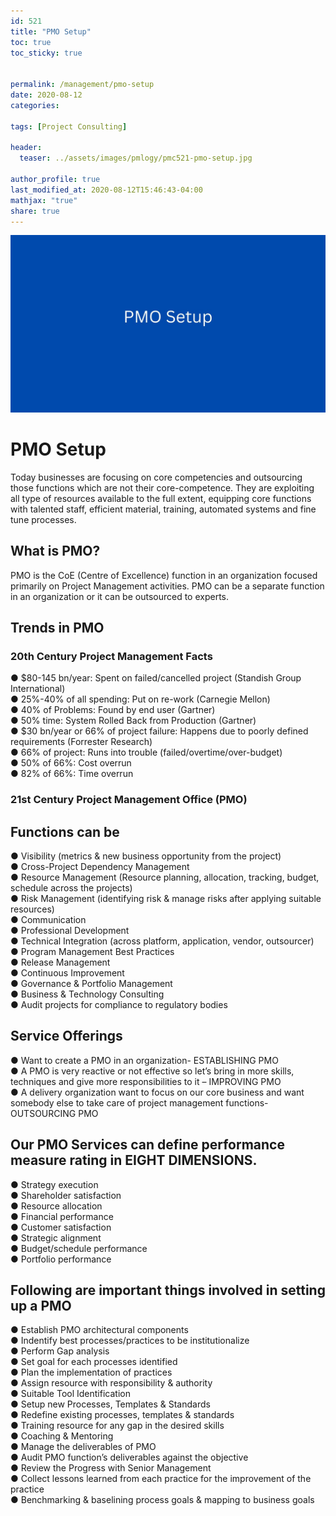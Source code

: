 ```yaml
---
id: 521    
title: "PMO Setup"
toc: true
toc_sticky: true


permalink: /management/pmo-setup
date: 2020-08-12
categories:

tags: [Project Consulting]

header:
  teaser: ../assets/images/pmlogy/pmc521-pmo-setup.jpg

author_profile: true
last_modified_at: 2020-08-12T15:46:43-04:00
mathjax: "true"
share: true
---
```


![Pmo Setup](../assets/images/pmlogy/pmc521-pmo-setup.jpg)

# PMO Setup

Today businesses are focusing on core competencies and outsourcing those functions which are not their core-competence. They are exploiting all type of resources available to the full extent, equipping core functions with talented staff, efficient material, training, automated systems and fine tune processes.  
## What is PMO?

PMO is the CoE (Centre of Excellence) function in an organization focused primarily on Project Management activities. PMO can be a separate function in an organization or it can be outsourced to experts.  

## Trends in PMO

### 20th Century Project Management Facts

● $80-145 bn/year: Spent on failed/cancelled project (Standish Group International)  
● 25%-40% of all spending: Put on re-work (Carnegie Mellon)  
● 40% of Problems: Found by end user (Gartner)  
● 50% time: System Rolled Back from Production (Gartner)  
● $30 bn/year or 66% of project failure: Happens due to poorly defined requirements (Forrester Research)  
● 66% of project: Runs into trouble (failed/overtime/over-budget)  
● 50% of 66%: Cost overrun  
● 82% of 66%: Time overrun

### 21st Century Project Management Office (PMO)

## Functions can be 
● Visibility (metrics & new business opportunity from the project)  
● Cross-Project Dependency Management  
● Resource Management (Resource planning, allocation, tracking, budget, schedule across the projects)  
● Risk Management (identifying risk & manage risks after applying suitable resources)  
● Communication  
● Professional Development  
● Technical Integration (across platform, application, vendor, outsourcer)  
● Program Management Best Practices  
● Release Management  
● Continuous Improvement  
● Governance & Portfolio Management  
● Business & Technology Consulting  
● Audit projects for compliance to regulatory bodies  

## Service Offerings
● Want to create a PMO in an organization- ESTABLISHING PMO  
● A PMO is very reactive or not effective so let’s bring in more skills, techniques and give more responsibilities to it – IMPROVING PMO  
● A delivery organization want to focus on our core business and want somebody else to take care of project management functions- OUTSOURCING PMO  

## Our PMO Services can define performance measure rating in EIGHT DIMENSIONS.
● Strategy execution  
● Shareholder satisfaction  
● Resource allocation  
● Financial performance  
● Customer satisfaction  
● Strategic alignment  
● Budget/schedule performance  
● Portfolio performance  

## Following are important things involved in setting up a PMO

● Establish PMO architectural components  
● Indentify best processes/practices to be institutionalize  
● Perform Gap analysis  
● Set goal for each processes identified  
● Plan the implementation of practices  
● Assign resource with responsibility & authority  
● Suitable Tool Identification  
● Setup new Processes, Templates & Standards  
● Redefine existing processes, templates & standards  
● Training resource for any gap in the desired skills  
● Coaching & Mentoring  
● Manage the deliverables of PMO  
● Audit PMO function’s deliverables against the objective  
● Review the Progress with Senior Management  
● Collect lessons learned from each practice for the improvement of the practice  
● Benchmarking & baselining process goals & mapping to business goals
